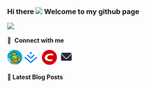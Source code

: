 ### Hi there <a href="https://www.gautamkrishnar.com/"><img src="https://media.giphy.com/media/hvRJCLFzcasrR4ia7z/giphy.gif" width="2.5%"></a>  Welcome to my github page 


<p align="left">
  <a href="https://github.com/zhpanvip">
    <img src="https://github-readme-stats.vercel.app/api?username=zhpanvip&count_private=true&show_icons=true&line_height=26&include_all_commits=truetheme=buefy&bg_color=30,FFEEEE,ddefbb" />
  </a>
  
</p>


🔗 &nbsp;**Connect with me**
<p align="left">
<a href="https://zhangpan.site" target="blank"><img align="center" src="https://github.com/zhpanvip/images/blob/master/blog/favicon.png" alt="Blog" height="35" width="35" /></a>
<a href="https://juejin.im/user/2735240659359448/posts" target="blank"><img align="center" src="https://github.com/zhpanvip/images/blob/master/project/icon/juejin.png" alt="juejin" height="35" width="38" /></a>
<a href="https://blog.csdn.net/qq_20521573" target="blank"><img align="center" src="https://github.com/zhpanvip/images/blob/master/project/icon/csdn.png" alt="csdn" height="35" width="35" /></a>
<a href="mailto:zhpanvip@outlook.com" target="blank"><img align="center" src="https://github.com/zhpanvip/images/blob/master/project/icon/email.png" alt="email" height="35" width="35" /></a>


#### 📕 Latest Blog Posts

<!-- BLOG-POST-LIST:START -->
<!-- BLOG-POST-LIST:END -->




  
